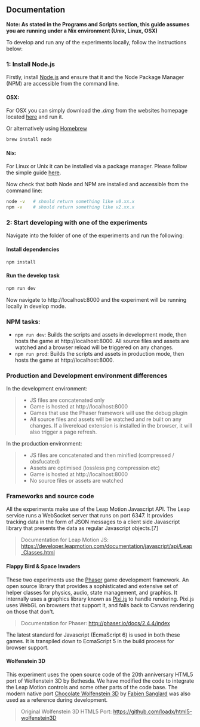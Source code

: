 
## Documentation

**Note: As stated in the Programs and Scripts section, this guide assumes you are running under a Nix environment (Unix,
Linux, OSX)**

To develop and run any of the experiments locally, follow the instructions below:

### 1: Install Node.js

Firstly, install [Node.js](https://nodejs.org/en/) and ensure that it and the Node Package Manager (NPM) are accessible from the command line.

#### OSX:

For OSX you can simply download the *.dmg* from the websites homepage located [here](https://nodejs.org/en/) and run it.

Or alternatively using [Homebrew]()

```sh
brew install node
```

#### Nix:

For Linux or Unix it can be installed via a package manager. Please follow the simple guide [here](https://nodejs.org/en/download/package-manager/#debian-and-ubuntu-based-linux-distributions).

Now check that both Node and NPM are installed and accessible from the command line:

```sh
node -v   # should return something like v0.xx.x
npm -v    # should return something like v2.xx.x
```

### 2: Start developing with one of the experiments

Navigate into the folder of one of the experiments and run the following:

#### Install dependencies

```sh
npm install
```

#### Run the develop task

```sh
npm run dev
```

Now navigate to http://localhost:8000 and the experiment will be running locally in develop mode.

### NPM tasks:

* ```npm run dev```: Builds the scripts and assets in development mode, then hosts the game at http://localhost:8000. All
source files and assets are watched and a browser reload will be triggered on any changes.
* ```npm run prod```: Builds the scripts and assets in production mode, then hosts the game at http://localhost:8000.

### Production and Development environment differences

In the development environment:

> * JS files are concatenated only
> * Game is hosted at http://localhost:8000
> * Games that use the Phaser framework will use the debug plugin
> * All source files and assets will be watched and re built on any changes. If a livereload extension is installed in
>   the browser, it will also trigger a page refresh.

In the production environment:

> * JS files are concatenated and then minified (compressed / obsfucated)
> * Assets are optimised (lossless png compression etc)
> * Game is hosted at http://localhost:8000
> * No source files or assets are watched

### Frameworks and source code

All the experiments make use of the Leap Motion Javascript API. The Leap service runs a WebSocket server that runs on
port 6347. It provides tracking data in the form of JSON messages to a client side Javascript library that presents
the data as regular Javascript objects.[7]

> Documentation for Leap Motion JS: https://developer.leapmotion.com/documentation/javascript/api/Leap_Classes.html

#### Flappy Bird & Space Invaders

These two experiments use the [Phaser](https://phaser.io/) game development framework. An open source library that provides a
sophisticated and extensive set of helper classes for physics, audio, state management, and graphics. It internally uses
a graphics library known as [Pixi.js](http://www.pixijs.com/) to handle rendering. Pixi.js uses WebGL on browsers that support it, and falls
back to Canvas rendering on those that don't.

> Documentation for Phaser: http://phaser.io/docs/2.4.4/index

The latest standard for Javascript (EcmaScript 6) is used in both these games. It is transpiled down to EcmaScript 5 in
the build process for browser support.

#### Wolfenstein 3D

This experiment uses the open source code of the 20th anniversary HTML5 port of Wolfenstein 3D by Bethesda. We have
modified the code to integrate the Leap Motion controls and some other parts of the code base. The modern native port
[Chocolate Wolfenstein 3D](https://github.com/fabiensanglard/Chocolate-Wolfenstein-3D) by [Fabien Sanglard](http://fabiensanglard.net/) was also used as a reference during development.

> Original Wolfenstein 3D HTML5 Port: https://github.com/loadx/html5-wolfenstein3D
